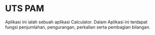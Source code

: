 # UTS PAM
Aplikasi ini ialah sebuah aplikasi Calculator.
Dalam Aplikasi ini terdapat fungsi penjumlahan, pengurangan, perkalian serta pembagian bilangan.
